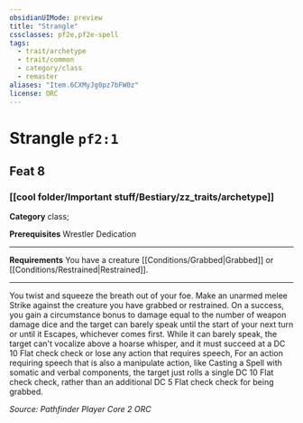 ```yaml
---
obsidianUIMode: preview
title: "Strangle"
cssclasses: pf2e,pf2e-spell
tags:
  - trait/archetype
  - trait/common
  - category/class
  - remaster
aliases: "Item.6CXMyJg0pz7bFW0z"
license: ORC
---
```

# Strangle `pf2:1`
## Feat 8
### [[cool folder/Important stuff/Bestiary/zz_traits/archetype]]

**Category** class; 



**Prerequisites** Wrestler Dedication
* * *
**Requirements** You have a creature [[Conditions/Grabbed|Grabbed]] or [[Conditions/Restrained|Restrained]].

* * *

You twist and squeeze the breath out of your foe. Make an unarmed melee Strike against the creature you have grabbed or restrained. On a success, you gain a circumstance bonus to damage equal to the number of weapon damage dice and the target can barely speak until the start of your next turn or until it Escapes, whichever comes first. While it can barely speak, the target can't vocalize above a hoarse whisper, and it must succeed at a DC 10 Flat check check or lose any action that requires speech, For an action requiring speech that is also a manipulate action, like Casting a Spell with somatic and verbal components, the target just rolls a single DC 10 Flat check check, rather than an additional DC 5 Flat check check for being grabbed.

*Source: Pathfinder Player Core 2*
*ORC*